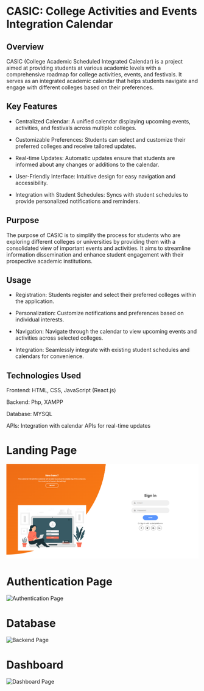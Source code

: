 # CASIC: College Activities and Events Integration Calendar

## Overview

CASIC (College Academic Scheduled Integrated Calendar) is a project aimed at providing students at various academic levels with a comprehensive roadmap for college activities, events, and festivals. It serves as an integrated academic calendar that helps students navigate and engage with different colleges based on their preferences.

## Key Features

- Centralized Calendar: A unified calendar displaying upcoming events, activities, and festivals across multiple colleges.

- Customizable Preferences: Students can select and customize their preferred colleges and receive tailored updates.

- Real-time Updates: Automatic updates ensure that students are informed about any changes or additions to the calendar.

- User-Friendly Interface: Intuitive design for easy navigation and accessibility.

- Integration with Student Schedules: Syncs with student schedules to provide personalized notifications and reminders.

## Purpose

The purpose of CASIC is to simplify the process for students who are exploring different colleges or universities by providing them with a consolidated view of important events and activities. It aims to streamline information dissemination and enhance student engagement with their prospective academic institutions.

## Usage

- Registration: Students register and select their preferred colleges within the application.

- Personalization: Customize notifications and preferences based on individual interests.

- Navigation: Navigate through the calendar to view upcoming events and activities across selected colleges.

- Integration: Seamlessly integrate with existing student schedules and calendars for convenience.

## Technologies Used

Frontend: HTML, CSS, JavaScript (React.js)

Backend: Php, XAMPP

Database: MYSQL

APIs: Integration with calendar APIs for real-time updates

# Landing Page

![Landing Page](https://github.com/ANSHUMANDAS1506/CASIC---SIH-2022/blob/main/Images/login.png)

# Authentication Page

![Authentication Page](https://dev-to-uploads.s3.amazonaws.com/uploads/articles/th5xamgrr6se0x5ro4g6.png)

# Database

![Backend Page](https://dev-to-uploads.s3.amazonaws.com/uploads/articles/th5xamgrr6se0x5ro4g6.png)

# Dashboard

![Dashboard Page](https://dev-to-uploads.s3.amazonaws.com/uploads/articles/th5xamgrr6se0x5ro4g6.png)

